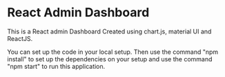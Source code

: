# React Admin Dashboard

This is a React admin Dashboard Created using chart.js, material UI and ReactJS.

You can set up the code in your local setup. Then use the command "npm install" to set up the dependencies on your setup and use the command "npm start" to run this application.
